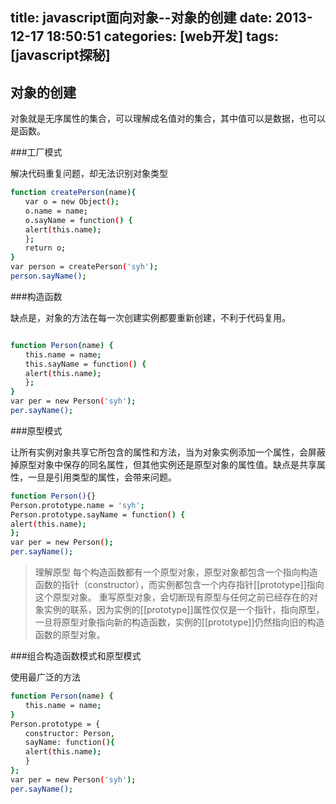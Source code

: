 title: javascript面向对象--对象的创建
date: 2013-12-17 18:50:51
categories: [web开发]
tags: [javascript探秘]
---

对象的创建
----------------------

对象就是无序属性的集合，可以理解成名值对的集合，其中值可以是数据，也可以是函数。

###工厂模式

解决代码重复问题，却无法识别对象类型

```sh
function createPerson(name){
　　var o = new Object();
　　o.name = name;
　　o.sayName = function() {
　　alert(this.name);
　　};
　　return o;
}
var person = createPerson('syh');
person.sayName();
```
<!--more-->
###构造函数

缺点是，对象的方法在每一次创建实例都要重新创建，不利于代码复用。

```sh

function Person(name) {
　　this.name = name;
　　this.sayName = function() {
　　alert(this.name);
　　};
}
var per = new Person('syh');
per.sayName();
```

###原型模式

让所有实例对象共享它所包含的属性和方法，当为对象实例添加一个属性，会屏蔽掉原型对象中保存的同名属性，但其他实例还是原型对象的属性值。缺点是共享属性，一旦是引用类型的属性，会带来问题。

```sh
function Person(){}
Person.prototype.name = 'syh';
Person.prototype.sayName = function() {
alert(this.name);
};
var per = new Person();
per.sayName();
```

> 理解原型
> 每个构造函数都有一个原型对象，原型对象都包含一个指向构造函数的指针（constructor），而实例都包含一个内存指针[[prototype]]指向这个原型对象。
> 重写原型对象，会切断现有原型与任何之前已经存在的对象实例的联系，因为实例的[[prototype]]属性仅仅是一个指针，指向原型，一旦将原型对象指向新的构造函数，实例的[[prototype]]仍然指向旧的构造函数的原型对象。

###组合构造函数模式和原型模式

使用最广泛的方法

```sh
function Person(name) {
　　this.name = name;
}
Person.prototype = {
　　constructor: Person,
　　sayName: function(){
　　alert(this.name);
　　}
};
var per = new Person('syh');
per.sayName();
```

